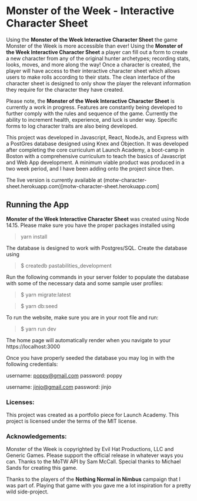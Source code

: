 # Monster of the Week - Interactive Character Sheet

Using the **Monster of the Week Interactive Character Sheet** the game Monster of the Week is more accessible than ever! Using the **Monster of the Week Interactive Character Sheet** a player can fill out a form to create a new character from any of the original hunter archetypes; recording stats, looks, moves, and more along the way! Once a character is created, the player will have access to their interactive character sheet which allows users to make rolls according to their stats. The clean interface of the character sheet is designed to only show the player the relevant information they require for the character they have created.

Please note, the **Monster of the Week Interactive Character Sheet** is currently a work in progress. Features are constantly being developed to further comply with the rules and sequence of the game. Currently the ability to increment health, experience, and luck is under way. Specific forms to log character traits are also being developed.

This project was developed in Javascript, React, NodeJs, and Express with a PostGres database designed using Knex and Objection. It was developed after completing the core curriculum at Launch Academy, a boot-camp in Boston with a comprehensive curriculum to teach the basics of Javascript and Web App development. A minimum viable product was produced in a two week period, and I have been adding onto the project since then.

The live version is currently available at (motw-character-sheet.herokuapp.com)[motw-character-sheet.herokuapp.com]

## Running the App

**Monster of the Week Interactive Character Sheet** was created using Node 14.15. Please make sure you have the proper packages installed using

> yarn install

The database is designed to work with Postgres/SQL. Create the database using

> $ createdb pastabilities_development

Run the following commands in your server folder to populate the database with some of the necessary data and some sample user profiles:

> $ yarn migrate:latest

> $ yarn db:seed

To run the website, make sure you are in your root file and run:

> $ yarn run dev

The home page will automatically render when you navigate to your https://localhost:3000

Once you have properly seeded the database you may log in with the following credentials:

username: poppy@gmail.com
password: poppy

username: jinjo@gmail.com
password: jinjo

### Licenses:

This project was created as a portfolio piece for Launch Academy. This project is licensed under the terms of the MIT license.

### Acknowledgements:

Monster of the Week is copyrighted by Evil Hat Productions, LLC and Generic Games. Please support the official release in whatever ways you can. Thanks to the MoTW API by Sam McCall. Special thanks to Michael Sands for creating this game.

Thanks to the players of the **Nothing Normal in Nimbus** campaign that I was part of. Playing that game with you gave me a lot inspiration for a pretty wild side-project.
